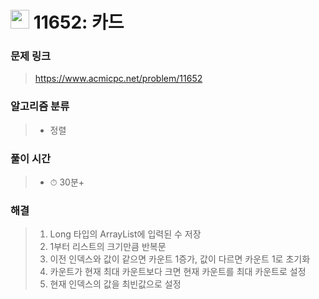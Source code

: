 # <img src="https://static.solved.ac/tier_small/7.svg" width=30> 11652: 카드

### 문제 링크
> https://www.acmicpc.net/problem/11652

### 알고리즘 분류
>- 정렬

### 풀이 시간
>- ⏱ 30분+

### 해결
> 1. Long 타입의 ArrayList에 입력된 수 저장
> 2. 1부터 리스트의 크기만큼 반복문
> 3. 이전 인덱스와 값이 같으면 카운트 1증가, 값이 다르면 카운트 1로 초기화
> 4. 카운트가 현재 최대 카운트보다 크면 현재 카운트를 최대 카운트로 설정
> 5. 현재 인덱스의 값을 최빈값으로 설정
